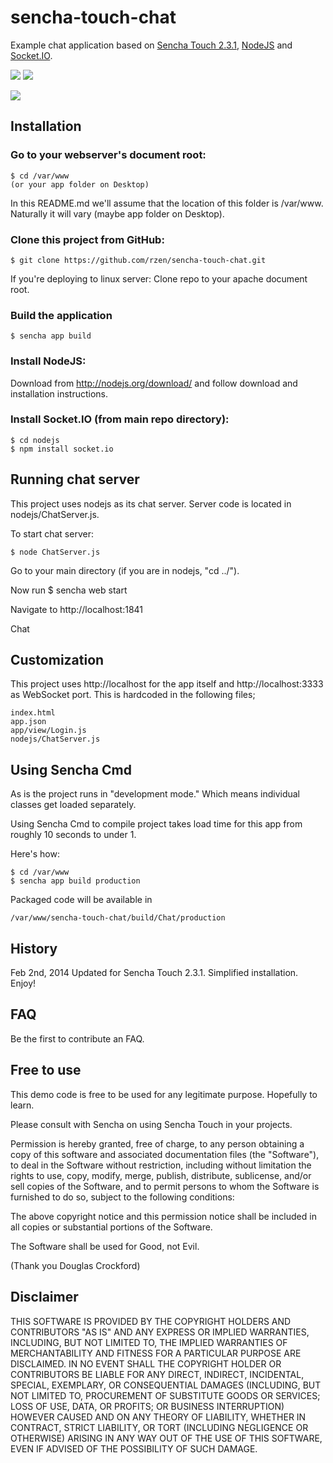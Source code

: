 # sencha-touch-chat

Example chat application based on [Sencha Touch 2.3.1](http://www.sencha.com/products/touch/ "Sencha Touch"), [NodeJS](http://nodejs.org/ "NodeJS") and [Socket.IO](http://socket.io/ "Socket.IO").

![](https://github.com/rzen/sencha-touch-chat/blob/master/resources/Screenshots/Screenshot%20-%20Login.png?raw=true) ![](https://github.com/rzen/sencha-touch-chat/blob/master/resources/Screenshots/Screenshot%20-%20MessageList.png?raw=true)

![](https://github.com/rzen/sencha-touch-chat/blob/master/resources/Screenshots/Screenshot%20-%20node%20ChatServer.js.png?raw=true)

## Installation

### Go to your webserver's document root:

	$ cd /var/www
	(or your app folder on Desktop)

In this README.md we'll assume that the location of this folder is /var/www. Naturally it will vary (maybe app folder on Desktop).


### Clone this project from GitHub:

	$ git clone https://github.com/rzen/sencha-touch-chat.git

If you're deploying to linux server: Clone repo to your apache document root. 


### Build the application

	$ sencha app build


### Install NodeJS:

Download from http://nodejs.org/download/ and follow download and installation instructions.


### Install Socket.IO (from main repo directory):

	$ cd nodejs
	$ npm install socket.io


## Running chat server

This project uses nodejs as its chat server. Server code is located in nodejs/ChatServer.js.

To start chat server:

	$ node ChatServer.js


Go to your main directory (if you are in nodejs, "cd ../").

Now run 
	$ sencha web start

Navigate to http://localhost:1841

Chat


## Customization

This project uses http://localhost for the app itself and http://localhost:3333 as WebSocket port. This is hardcoded in the following files;

	index.html
	app.json
	app/view/Login.js
	nodejs/ChatServer.js


## Using Sencha Cmd

As is the project runs in "development mode." Which means individual classes get loaded separately. 

Using Sencha Cmd to compile project takes load time for this app from roughly 10 seconds to under 1. 

Here's how:

	$ cd /var/www
	$ sencha app build production

Packaged code will be available in

	/var/www/sencha-touch-chat/build/Chat/production


## History

Feb 2nd, 2014 Updated for Sencha Touch 2.3.1. Simplified installation. Enjoy!


## FAQ

Be the first to contribute an FAQ.


## Free to use

This demo code is free to be used for any legitimate purpose. Hopefully to learn.

Please consult with Sencha on using Sencha Touch in your projects.

Permission is hereby granted, free of charge, to any person obtaining a copy of this software and associated documentation files (the "Software"), to deal in the Software without restriction, including without limitation the rights to use, copy, modify, merge, publish, distribute, sublicense, and/or sell copies of the Software, and to permit persons to whom the Software is furnished to do so, subject to the following conditions:

The above copyright notice and this permission notice shall be included in all copies or substantial portions of the Software.

The Software shall be used for Good, not Evil.

(Thank you Douglas Crockford)


## Disclaimer

THIS SOFTWARE IS PROVIDED BY THE COPYRIGHT HOLDERS AND CONTRIBUTORS "AS IS" AND ANY EXPRESS OR IMPLIED WARRANTIES, INCLUDING, BUT NOT LIMITED TO, THE IMPLIED WARRANTIES OF MERCHANTABILITY AND FITNESS FOR A PARTICULAR PURPOSE ARE DISCLAIMED. IN NO EVENT SHALL THE COPYRIGHT HOLDER OR CONTRIBUTORS BE LIABLE FOR ANY DIRECT, INDIRECT, INCIDENTAL, SPECIAL, EXEMPLARY, OR CONSEQUENTIAL DAMAGES (INCLUDING, BUT NOT LIMITED TO, PROCUREMENT OF SUBSTITUTE GOODS OR SERVICES; LOSS OF USE, DATA, OR PROFITS; OR BUSINESS INTERRUPTION) HOWEVER CAUSED AND ON ANY THEORY OF LIABILITY, WHETHER IN CONTRACT, STRICT LIABILITY, OR TORT (INCLUDING NEGLIGENCE OR OTHERWISE) ARISING IN ANY WAY OUT OF THE USE OF THIS SOFTWARE, EVEN IF ADVISED OF THE POSSIBILITY OF SUCH DAMAGE.
